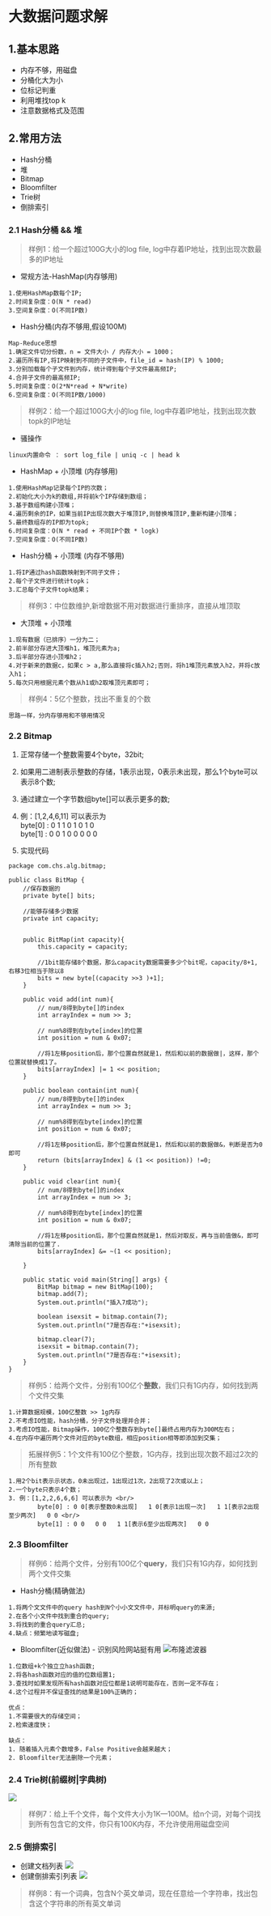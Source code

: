 # 大数据问题求解

## 1.基本思路

- 内存不够，用磁盘
- 分桶化大为小
- 位标记判重
- 利用堆找top k
- 注意数据格式及范围

## 2.常用方法

- Hash分桶
- 堆
- Bitmap
- Bloomfilter
- Trie树
- 倒排索引

### 2.1 Hash分桶 && 堆
> 样例1：给⼀个超过100G⼤小的log file, log中存着IP地址，找到出现次数最多的IP地址 <br/>
- 常规方法-HashMap(内存够用)
```aidl
1.使用HashMap数每个IP;
2.时间复杂度：O(N * read)
3.空间复杂度：O(不同IP数)
```
- Hash分桶(内存不够用,假设100M)
```aidl
Map-Reduce思想
1.确定文件切分份数，n = 文件大小 / 内存大小 = 1000；
2.遍历所有IP,将IP映射到不同的子文件中，file_id = hash(IP) % 1000;
3.分别加载每个子文件到内存，统计得到每个子文件最高频IP;
4.合并子文件的最高频IP;
5.时间复杂度：O(2*N*read + N*write)
6.空间复杂度：O(不同IP数/1000)
```
>样例2：给⼀个超过100G⼤小的log file, log中存着IP地址，找到出现次数topk的IP地址 <br/>
- 骚操作
```aidl
linux内置命令 ： sort log_file | uniq -c | head k
```
- HashMap + 小顶堆 (内存够用)
```aidl
1.使用HashMap记录每个IP的次数；
2.初始化大小为k的数组,并将前k个IP存储到数组；
3.基于数组构建小顶堆；
4.遍历剩余的IP，如果当前IP出现次数大于堆顶IP,则替换堆顶IP,重新构建小顶堆；
5.最终数组存的IP即为topk;
6.时间复杂度：O(N * read + 不同IP个数 * logk)
7.空间复杂度：O(不同IP数)
```
- Hash分桶 + 小顶堆 (内存不够用)
```aidl
1.将IP通过hash函数映射到不同子文件；
2.每个子文件进行统计topk；
3.汇总每个子文件topk结果；
```
> 样例3：中位数维护,新增数据不用对数据进行重排序，直接从堆顶取 <br/>
- 大顶堆 + 小顶堆
```aidl
1.现有数据（已排序）一分为二；
2.前半部分存进大顶堆h1，堆顶元素为a;
3.后半部分存进小顶堆h2；
4.对于新来的数据c，如果c > a,那么直接将c插入h2;否则，将h1堆顶元素放入h2，并将c放入h1；
5.每次只用根据元素个数从h1或h2取堆顶元素即可；
```
> 样例4：5亿个整数，找出不重复的个数 <br/>
```aidl
思路一样，分内存够用和不够用情况
```

### 2.2 Bitmap
1. 正常存储一个整数需要4个byte，32bit; <br/>
2. 如果用二进制表示整数的存储，1表示出现，0表示未出现，那么1个byte可以表示8个数; <br/>
3. 通过建立一个字节数组byte[]可以表示更多的数; <br>
4. 例：[1,2,4,6,11] 可以表示为 <br/>
        byte[0] : 0 1 1 0 1 0 1 0 <br/>
        byte[1] : 0 0 1 0 0 0 0 0 
        
5. 实现代码
```aidl
package com.chs.alg.bitmap;

public class BitMap {
    //保存数据的
    private byte[] bits;
    
    //能够存储多少数据
    private int capacity;
    
    
    public BitMap(int capacity){
        this.capacity = capacity;
        
        //1bit能存储8个数据，那么capacity数据需要多少个bit呢，capacity/8+1,右移3位相当于除以8
        bits = new byte[(capacity >>3 )+1];
    }
    
    public void add(int num){
        // num/8得到byte[]的index
        int arrayIndex = num >> 3; 
        
        // num%8得到在byte[index]的位置
        int position = num & 0x07; 
        
        //将1左移position后，那个位置自然就是1，然后和以前的数据做|，这样，那个位置就替换成1了。
        bits[arrayIndex] |= 1 << position; 
    }
    
    public boolean contain(int num){
        // num/8得到byte[]的index
        int arrayIndex = num >> 3; 
        
        // num%8得到在byte[index]的位置
        int position = num & 0x07; 
        
        //将1左移position后，那个位置自然就是1，然后和以前的数据做&，判断是否为0即可
        return (bits[arrayIndex] & (1 << position)) !=0; 
    }
    
    public void clear(int num){
        // num/8得到byte[]的index
        int arrayIndex = num >> 3; 
        
        // num%8得到在byte[index]的位置
        int position = num & 0x07; 
        
        //将1左移position后，那个位置自然就是1，然后对取反，再与当前值做&，即可清除当前的位置了.
        bits[arrayIndex] &= ~(1 << position); 

    }
    
    public static void main(String[] args) {
        BitMap bitmap = new BitMap(100);
        bitmap.add(7);
        System.out.println("插入7成功");
        
        boolean isexsit = bitmap.contain(7);
        System.out.println("7是否存在:"+isexsit);
        
        bitmap.clear(7);
        isexsit = bitmap.contain(7);
        System.out.println("7是否存在:"+isexsit);
    }
}
```
> 样例5：给两个文件，分别有100亿个**整数**，我们只有1G内存，如何找到两个文件交集 <br/>
```aidl
1.计算数据规模，100亿整数 >> 1g内存
2.不考虑IO性能，hash分桶，分子文件处理并合并；
3.考虑IO性能，Bitmap操作，100亿个整数存到byte[]最终占用内存为300M左右；
4.在内存中遍历两个文件对应的byte数组，相应position相等即添加到交集；
```
> 拓展样例5：1个文件有100亿个整数，1G内存，找到出现次数不超过2次的所有整数 <br/>
```aidl
1.⽤2个bit表⽰示状态，0未出现过，1出现过1次，2出现了2次或以上；
2.一个byte只表示4个数；
3. 例：[1,2,2,6,6,6] 可以表示为 <br/>
        byte[0] : 0 0[表示整数0未出现]   1 0[表示1出现一次]   1 1[表示2出现至少两次]   0 0 <br/>
        byte[1] : 0 0   0 0   1 1[表示6至少出现两次]   0 0 
```
### 2.3 Bloomfilter
> 样例6：给两个文件，分别有100亿个**query**，我们只有1G内存，如何找到两个⽂件交集
- Hash分桶(精确做法)
```aidl
1.将两个⽂文件中的query hash到N个⼩小⽂文件中，并标明query的来源;
2.在各个⼩文件中找到重合的query;
3.将找到的重合query汇总;
4.缺点：频繁地读写磁盘;
```
- Bloomfilter(近似做法) - 识别风险网站挺有用
![布隆滤波器](bloomfilter.JPG)
```aidl
1.位数组+k个独⽴立hash函数;
2.将各hash函数对应的值的位数组置1;
3.查找时如果发现所有hash函数对应位都是1说明可能存在，否则一定不存在；
4.这个过程并不保证查找的结果是100%正确的；

优点：
1.不需要很大的存储空间；
2.检索速度快；

缺点：
1. 随着插⼊元素个数增多，False Positive会越来越⼤；
2. Bloomfilter无法删除一个元素；
```
### 2.4 Trie树(前缀树|字典树)
![](trie.JPG)
> 样例7：给上千个文件，每个文件大小为1K—100M。给n个词，对每个词找到所有包含它的⽂件，你只有100K内存，不允许使⽤用磁盘空间 <br/>

### 2.5 倒排索引
- 创建文档列表
![](reverseIndex1.jpg)
- 创建倒排索引列表
![](reverseIndex2.jpg)
> 样例8：有一个词典，包含N个英⽂单词，现在任意给一个字符串，找出包含这个字符串的所有英文单词







